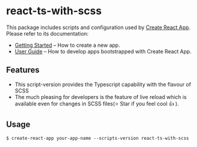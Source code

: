 # react-ts-with-scss

This package includes scripts and configuration used by [Create React App](https://github.com/facebookincubator/create-react-app).<br>
Please refer to its documentation:

* [Getting Started](https://github.com/facebookincubator/create-react-app/blob/master/README.md#getting-started) – How to create a new app.
* [User Guide](https://github.com/facebookincubator/create-react-app/blob/master/packages/react-scripts/template/README.md) – How to develop apps bootstrapped with Create React App.

## Features

* This script-version provides the Typescript capability with the flavour of SCSS
* The much pleasing for developers is the feature of live reload which is available even for changes in SCSS files(:star: Star if you feel cool :thumbsup: ). 

## Usage

```Shell
$ create-react-app your-app-name --scripts-version react-ts-with-scss
```
